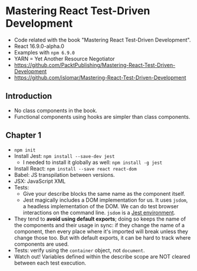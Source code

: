 # Mastering React Test-Driven Development

- Code related with the book "Mastering React Test-Driven Development".
- React 16.9.0-alpha.0
- Examples with `npm 6.9.0`
- YARN = Yet Another Resource Negotiator
- https://github.com/PacktPublishing/Mastering-React-Test-Driven-Development
- https://github.com/islomar/Mastering-React-Test-Driven-Development

## Introduction

- No class components in the book.
- Functional components using hooks are simpler than class components.

## Chapter 1

- `npm init`
- Install Jest: `npm install --save-dev jest`
  - I needed to install it globally as well: `npm install -g jest`
- Install React: `npm install --save react react-dom`
- Babel: JS transpilation between versions.
- JSX: JavaScript XML
- Tests:
  - Give your describe blocks the same name as the component itself.
  - Jest magically includes a DOM implementation for us. It uses `jsdom`, a headless implementation of the DOM. We can do test browser interactions on the command line. `jsdom` is a [Jest environment](https://jestjs.io/docs/en/configuration#testenvironment-string).
- They tend to **avoid using default exports**; doing so keeps the name of the components and their usage in sync: if they change the name of a component, then every place where it's imported will break unless they change those too. But with default exports, it can be hard to track where components are used.
- Tests: verify using the `container` object, not `document`.
- Watch out! Variables defined within the describe scope are NOT cleared between each test execution.
